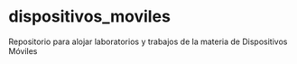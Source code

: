 # dispositivos_moviles
Repositorio para alojar laboratorios y trabajos de la materia de Dispositivos Móviles
